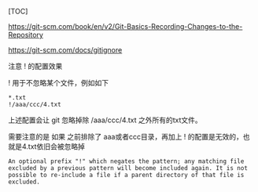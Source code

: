 [TOC]


https://git-scm.com/book/en/v2/Git-Basics-Recording-Changes-to-the-Repository  

https://git-scm.com/docs/gitignore

注意 ! 的配置效果

! 用于不忽略某个文件，例如如下

```
*.txt
!/aaa/ccc/4.txt
```

上述配置会让 git 忽略掉除 /aaa/ccc/4.txt 之外所有的txt文件。

需要注意的是 如果 之前排除了 aaa或者ccc目录，再加上 ! 的配置是无效的，也就是4.txt依旧会被忽略掉

```
An optional prefix "!" which negates the pattern; any matching file excluded by a previous pattern will become included again. It is not possible to re-include a file if a parent directory of that file is excluded.
```